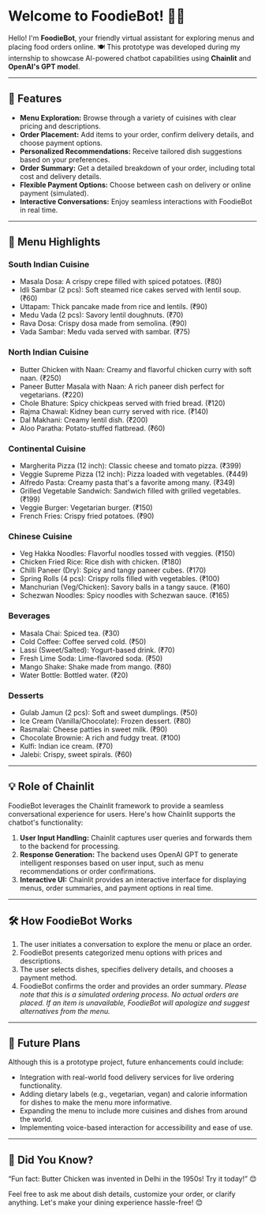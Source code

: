# Welcome to FoodieBot! 🚀🤖

Hello! I'm **FoodieBot**, your friendly virtual assistant for exploring menus and placing food orders online. 🍽️
This prototype was developed during my internship to showcase AI-powered chatbot capabilities using **Chainlit** and **OpenAI's GPT model**.

---

## 🌟 Features

-   **Menu Exploration:** Browse through a variety of cuisines with clear pricing and descriptions.
-   **Order Placement:** Add items to your order, confirm delivery details, and choose payment options.
-   **Personalized Recommendations:** Receive tailored dish suggestions based on your preferences.
-   **Order Summary:** Get a detailed breakdown of your order, including total cost and delivery details.
-   **Flexible Payment Options:** Choose between cash on delivery or online payment (simulated).
-   **Interactive Conversations:** Enjoy seamless interactions with FoodieBot in real time.

---

## 🍴 Menu Highlights

### South Indian Cuisine

*   Masala Dosa: A crispy crepe filled with spiced potatoes. (₹80)
*   Idli Sambar (2 pcs): Soft steamed rice cakes served with lentil soup. (₹60)
*   Uttapam: Thick pancake made from rice and lentils. (₹90)
*   Medu Vada (2 pcs): Savory lentil doughnuts. (₹70)
*   Rava Dosa: Crispy dosa made from semolina. (₹90)
*   Vada Sambar: Medu vada served with sambar. (₹75)

### North Indian Cuisine

*   Butter Chicken with Naan: Creamy and flavorful chicken curry with soft naan. (₹250)
*   Paneer Butter Masala with Naan: A rich paneer dish perfect for vegetarians. (₹220)
*   Chole Bhature: Spicy chickpeas served with fried bread. (₹120)
*   Rajma Chawal: Kidney bean curry served with rice. (₹140)
*   Dal Makhani: Creamy lentil dish. (₹200)
*   Aloo Paratha: Potato-stuffed flatbread. (₹60)

### Continental Cuisine

*   Margherita Pizza (12 inch): Classic cheese and tomato pizza. (₹399)
*   Veggie Supreme Pizza (12 inch): Pizza loaded with vegetables. (₹449)
*   Alfredo Pasta: Creamy pasta that's a favorite among many. (₹349)
*   Grilled Vegetable Sandwich: Sandwich filled with grilled vegetables. (₹199)
*   Veggie Burger: Vegetarian burger. (₹150)
*   French Fries: Crispy fried potatoes. (₹90)

### Chinese Cuisine

*   Veg Hakka Noodles: Flavorful noodles tossed with veggies. (₹150)
*   Chicken Fried Rice: Rice dish with chicken. (₹180)
*   Chilli Paneer (Dry): Spicy and tangy paneer cubes. (₹170)
*   Spring Rolls (4 pcs): Crispy rolls filled with vegetables. (₹100)
*   Manchurian (Veg/Chicken): Savory balls in a tangy sauce. (₹160)
*   Schezwan Noodles: Spicy noodles with Schezwan sauce. (₹165)

### Beverages

*   Masala Chai: Spiced tea. (₹30)
*   Cold Coffee: Coffee served cold. (₹50)
*   Lassi (Sweet/Salted): Yogurt-based drink. (₹70)
*   Fresh Lime Soda: Lime-flavored soda. (₹50)
*   Mango Shake: Shake made from mango. (₹80)
*   Water Bottle: Bottled water. (₹20)

### Desserts

*   Gulab Jamun (2 pcs): Soft and sweet dumplings. (₹50)
*   Ice Cream (Vanilla/Chocolate): Frozen dessert. (₹80)
*   Rasmalai: Cheese patties in sweet milk. (₹90)
*   Chocolate Brownie: A rich and fudgy treat. (₹100)
*   Kulfi: Indian ice cream. (₹70)
*   Jalebi: Crispy, sweet spirals. (₹60)

---

## 💡 Role of Chainlit

FoodieBot leverages the Chainlit framework to provide a seamless conversational experience for users. Here's how Chainlit supports the chatbot's functionality:

1.  **User Input Handling:** Chainlit captures user queries and forwards them to the backend for processing.
2.  **Response Generation:** The backend uses OpenAI GPT to generate intelligent responses based on user input, such as menu recommendations or order confirmations.
3.  **Interactive UI:** Chainlit provides an interactive interface for displaying menus, order summaries, and payment options in real time.

---

## 🛠️ How FoodieBot Works

1.  The user initiates a conversation to explore the menu or place an order.
2.  FoodieBot presents categorized menu options with prices and descriptions.
3.  The user selects dishes, specifies delivery details, and chooses a payment method.
4.  FoodieBot confirms the order and provides an order summary.
    *Please note that this is a simulated ordering process. No actual orders are placed.*
    *If an item is unavailable, FoodieBot will apologize and suggest alternatives from the menu.*

---

## 🎯 Future Plans

Although this is a prototype project, future enhancements could include:

*   Integration with real-world food delivery services for live ordering functionality.
*   Adding dietary labels (e.g., vegetarian, vegan) and calorie information for dishes to make the menu more informative.
*   Expanding the menu to include more cuisines and dishes from around the world.
*   Implementing voice-based interaction for accessibility and ease of use.

---

## 📜 Did You Know?

“Fun fact: Butter Chicken was invented in Delhi in the 1950s! Try it today!” 😊

Feel free to ask me about dish details, customize your order, or clarify anything. Let's make your dining experience hassle-free! 😊